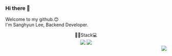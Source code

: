 ### Hi there 👋

<!--
**kimkuan/kimkuan** is a ✨ _special_ ✨ repository because its `README.md` (this file) appears on your GitHub profile.

Here are some ideas to get you started:

- 🔭 I’m currently working on ...
- 🌱 I’m currently learning ...
- 👯 I’m looking to collaborate on ...
- 🤔 I’m looking for help with ...
- 💬 Ask me about ...
- 📫 How to reach me: ...
- 😄 Pronouns: ...
- ⚡ Fun fact: ...
-->

Welcome to my github.😊 <br>
I'm Sanghyun Lee, Backend Developer.

<div style="text-align:center">
  <div>🙋‍♀️Stack💻</div>
  <div>
    <img src="https://img.shields.io/badge/Spring-6DB33F?style=flat-square&logo=Spring&logoColor=white">
    <a href="#" target="_blank"><img src="https://img.shields.io/badge/Velog-20c997?style=flat-square&logo=Vimeo&logoColor=white"/></a>
  </div>
</div>


<img align='right' src="http://mazassumnida.wtf/api/v2/generate_badge?boj=zxd46">
